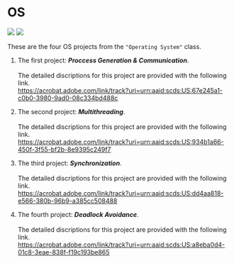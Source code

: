# OS

![](https://img.shields.io/badge/C-10.2-yellowgreen)
![](https://img.shields.io/badge/C++-10.2-orange)


These are the four OS projects from the `"Operating System"` class. 
1. The first project:  ***Proccess Generation & Communication***. <br><br>
The detailed discriptions for this project are provided with the following link. <br>
https://acrobat.adobe.com/link/track?uri=urn:aaid:scds:US:67e245a1-c0b0-3980-9ad0-08c334bd488c

2. The second project: ***Multithreading***. <br><br>
The detailed discriptions for this project are provided with the following link. <br>
https://acrobat.adobe.com/link/track?uri=urn:aaid:scds:US:934b1a66-450f-3f55-bf2b-8e9395c249f7

3. The third project: ***Synchronization***. <br><br>
The detailed discriptions for this project are provided with the following link. <br>
https://acrobat.adobe.com/link/track?uri=urn:aaid:scds:US:dd4aa818-e566-380b-96b9-a385cc508488

4. The fourth project: ***Deadlock Avoidance***. <br><br>
The detailed discriptions for this project are provided with the following link. <br>
https://acrobat.adobe.com/link/track?uri=urn:aaid:scds:US:a8eba0d4-01c8-3eae-838f-f19c193be865
